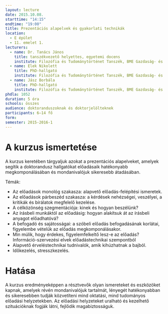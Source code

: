 ```yaml
---
layout: lecture
date: 2015.10.08.
starttime: "14:15"
endtime: "19:00"
title: Prezentációs alapelvek és gyakorlati technikák
location:
  - E épület
  - 11. emelet 1.
lecturers:
  - name: Dr. Tanács János
    title: tanszékvezető helyettes, egyetemi docens
    institute: Filozófia és Tudománytörténet Tanszék, BME Gazdaság- és Társadalomtudományi Kar
  - name: Elek Nikolett
    title: PhD-hallgató
    institute: Filozófia és Tudománytörténet Tanszék, BME Gazdaság- és Társadalomtudományi Kar
  - name: Jász Borbála
    title: PhD-hallgató
    institute: Filozófia és Tudománytörténet Tanszék, BME Gazdaság- és Társadalomtudományi Kar
phdla: 1052
duration: 5 óra
schools: összes
audience: doktoranduszoknak és doktorjelölteknek
participants: 6–14 fő
form: 
semester: 2015-2016-1
---
```


# A kurzus ismertetése

A kurzus keretében tárgyaljuk azokat a prezentációs alapelveket, amelyek segítik a doktorandusz hallgatókat előadásaik hatékonyabb megkomponálásában és mondanivalójuk sikeresebb átadásában. 

Témák:

* Az előadások monológ szakasza: alapvető előadás-felépítési ismeretek. 
* Az előadások párbeszéd szakasza: a kérdések nehézségei, veszélyei, a kritikák és bírálatok megfelelő kezelése. 
* A célközönség szegmentációja: kinek és hogyan beszélünk?
* Az írásbeli munkáktól az előadásig: hogyan alakítsuk át az írásbeli anyagot előadhatóvá?
* A befogadó és sajátosságai: a szóbeli előadás befogadásának korlátai, figyelembe vételük az előadás megkomponálásakor.
* Min múlik, hogy érdekes, figyelemfelkeltő lesz-e az előadás? Információ-szervezési elvek előadástechnikai szempontból
* Alapvető érveléstechnikai tudnivalók, amik kihúzhatnak a bajból.
* Időkezelés, stresszkezelés.

# Hatása

A kurzus eredményeképpen a résztvevők olyan ismereteket és eszközöket kapnak, amelyek révén mondanivalójuk tartalmát, lényegét hatékonyabban és sikeresebben tudják közvetíteni mind oktatási, mind tudományos előadási helyzetekben. Az előadási helyzeteket uralható és kezelhető szituációknak fogják látni, fejlődik magabiztosságuk.
